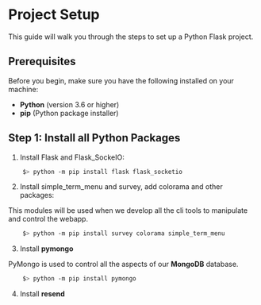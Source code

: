 # Project Setup

This guide will walk you through the steps to set up a Python Flask project.

## Prerequisites

Before you begin, make sure you have the following installed on your machine:

- **Python** (version 3.6 or higher)
- **pip** (Python package installer)

## Step 1: Install all Python Packages

1. Install Flask and Flask_SockeIO:

```bash
    $> python -m pip install flask flask_socketio
```

2. Install simple_term_menu and survey, add colorama and other packages:

This modules will be used when we develop all the cli tools to manipulate
and control the webapp.

```bash
    $> python -m pip install survey colorama simple_term_menu
```
3. Install **pymongo**

PyMongo is used to control all the aspects of our **MongoDB** database.

```bash
    $> python -m pip install pymongo
```

4. Install **resend**